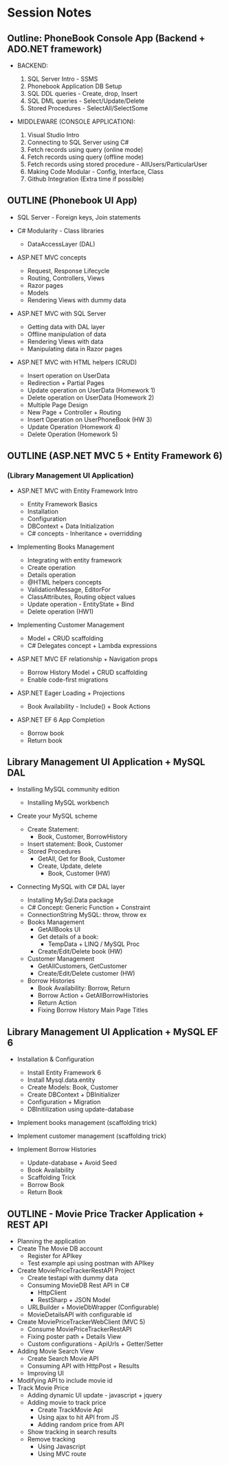 # Session Notes

## Outline: PhoneBook Console App (Backend + ADO.NET framework)

- BACKEND:
	1. SQL Server Intro - SSMS
	2. Phonebook Application DB Setup
	3. SQL DDL queries - Create, drop, Insert
	4. SQL DML queries - Select/Update/Delete
	5. Stored Procedures - SelectAll/SelectSome

- MIDDLEWARE (CONSOLE APPLICATION):
	1. Visual Studio Intro
	2. Connecting to SQL Server using C#
	3. Fetch records using query (online mode)
	4. Fetch records using query (offline mode)
	5. Fetch records using stored procedure - AllUsers/ParticularUser
	6. Making Code Modular - Config, Interface, Class
	7. Github Integration (Extra time if possible)

## OUTLINE (Phonebook UI App)

- SQL Server - Foreign keys, Join statements

- C# Modularity - Class libraries
	- DataAccessLayer (DAL)

- ASP.NET MVC concepts
	- Request, Response Lifecycle
	- Routing, Controllers, Views
	- Razor pages
	- Models
	- Rendering Views with dummy data

- ASP.NET MVC with SQL Server
	- Getting data with DAL layer
	- Offline manipulation of data
	- Rendering Views with data
	- Manipulating data in Razor pages

- ASP.NET MVC with HTML helpers (CRUD)
	- Insert operation on UserData
	- Redirection + Partial Pages
	- Update operation on UserData (Homework 1)
	- Delete operation on UserData (Homework 2)
	- Multiple Page Design
	- New Page + Controller + Routing
	- Insert Operation on UserPhoneBook (HW 3)
	- Update Operation (Homework 4)
	- Delete Operation (Homework 5)

## OUTLINE (ASP.NET MVC 5 + Entity Framework 6)
### (Library Management UI Application)

- ASP.NET MVC with Entity Framework Intro
	- Entity Framework Basics
	- Installation
	- Configuration
	- DBContext + Data Initialization
	- C# concepts - Inheritance + overridding
- Implementing Books Management
	- Integrating with entity framework
	- Create operation
	- Details operation
	- @HTML helpers concepts
	- ValidationMessage, EditorFor
	- ClassAttributes, Routing object values
	- Update operation - EntityState + Bind
	- Delete operation (HW1)
	
- Implementing Customer Management
	- Model + CRUD scaffolding
	- C# Delegates concept + Lambda expressions

- ASP.NET MVC EF relationship + Navigation props
	- Borrow History Model + CRUD scaffolding
	- Enable code-first migrations

- ASP.NET Eager Loading + Projections
	- Book Availability - Include() + Book Actions

- ASP.NET EF 6 App Completion
	- Borrow book
	- Return book


## Library Management UI Application + MySQL DAL

- Installing MySQL community edition
	- Installing MySQL workbench

- Create your MySQL scheme
	- Create Statement: 
		- Book, Customer, BorrowHistory
	- Insert statement: Book, Customer
	- Stored Procedures
		- GetAll, Get for Book, Customer
		- Create, Update, delete
			- Book, Customer (HW)

- Connecting MySQL with C# DAL layer
	- Installing MySql.Data package
	- C# Concept: Generic Function + Constraint
	- ConnectionString MySQL: throw, throw ex
	- Books Management
		- GetAllBooks UI
		- Get details of a book: 
			- TempData + LINQ / MySQL Proc
		- Create/Edit/Delete book (HW)
	- Customer Management
		- GetAllCustomers, GetCustomer
		- Create/Edit/Delete customer (HW)
	- Borrow Histories
		- Book Availability: Borrow, Return
		- Borrow Action + GetAllBorrowHistories
		- Return Action
		- Fixing Borrow History Main Page Titles

## Library Management UI Application + MySQL EF 6

- Installation & Configuration
	- Install Entity Framework 6
	- Install Mysql.data.entity
	- Create Models: Book, Customer
	- Create DBContext + DBInitializer 
	- Configuration + Migration
	- DBInitilization using update-database

- Implement books management (scaffolding trick)

- Implement customer management (scaffolding trick)

- Implement Borrow Histories
	- Update-database + Avoid Seed
	- Book Availability
	- Scaffolding Trick
	- Borrow Book
	- Return Book

## OUTLINE - Movie Price Tracker Application + REST API

- Planning the application
- Create The Movie DB account
	- Register for APIkey
	- Test example api using postman with APIkey
- Create MoviePriceTrackerRestAPI Project
	- Create testapi with dummy data
	- Consuming MovieDB Rest API in C#
		- HttpClient
		- RestSharp + JSON Model
	- URLBuilder + MovieDbWrapper (Configurable)
	- MovieDetailsAPI with configurable id
- Create MoviePriceTrackerWebClient (MVC 5)
	- Consume MoviePriceTrackerRestAPI
	- Fixing poster path + Details View
	- Custom configurations - ApiUrls + Getter/Setter
- Adding Movie Search View
	- Create Search Movie API
	- Consuming API with HttpPost + Results
	- Improving UI
- Modifying API to include movie id
- Track Movie Price
	- Adding dynamic UI update - javascript + jquery
	- Adding movie to track price
		- Create TrackMovie Api
		- Using ajax to hit API from JS
		- Adding random price from API
	- Show tracking in search results
	- Remove tracking
		- Using Javascript
		- Using MVC route